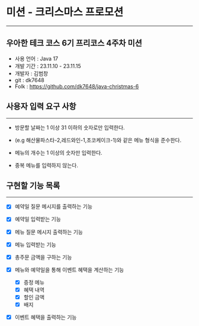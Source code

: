 # 미션 - 크리스마스 프로모션

-----------------------------------------------------------------------
## 우아한 테크 코스 6기 프리코스 4주차 미션
- 사용 언어 : Java 17
- 개발 기간 : 23.11.10 - 23.11.15
- 개발자 : 김범창
- git : dk7648
- Folk : https://github.com/dk7648/java-christmas-6

## 사용자 입력 요구 사항

-----------------------------------------------------------------------
- 방문할 날짜는 1 이상 31 이하의 숫자로만 입력한다.


- (e.g 해산물파스타-2,레드와인-1,초코케이크-1)와 같은 메뉴 형식을 준수한다.
- 메뉴의 개수는 1 이상의 숫자만 입력한다.
- 중복 메뉴를 입력하지 않는다.

## 구현할 기능 목록

-----------------------------------------------------------------------
- [x] 예약일 질문 메시지를 출력하는 기능
- [x] 예약일 입력받는 기능
- [x] 메뉴 질문 메시지 출력하는 기능
- [x] 메뉴 입력받는 기능

- [x] 총주문 금액을 구하는 기능

- [x] 메뉴와 예약일을 통해 이벤트 혜택을 계산하는 기능
  - [x] 증정 메뉴
  - [x] 혜택 내역
  - [x] 할인 금액
  - [x] 배지

- [x] 이벤트 혜택을 출력하는 기능
